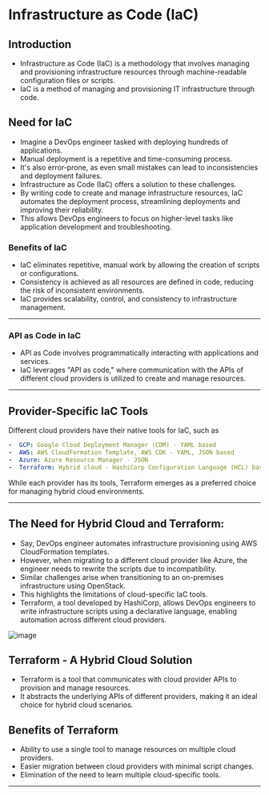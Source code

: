 # Infrastructure as Code (IaC)

## Introduction
-  Infrastructure as Code (IaC) is a methodology that involves managing and provisioning infrastructure resources through machine-readable configuration files or scripts.
-  IaC is a method of managing and provisioning IT infrastructure through code.

## Need for IaC
-  Imagine a DevOps engineer tasked with deploying hundreds of applications. 
-  Manual deployment is a repetitive and time-consuming process. 
-  It's also error-prone, as even small mistakes can lead to inconsistencies and deployment failures.
-  Infrastructure as Code (IaC) offers a solution to these challenges.
-  By writing code to create and manage infrastructure resources, IaC automates the deployment process, streamlining deployments and improving their reliability. 
-  This allows DevOps engineers to focus on higher-level tasks like application development and troubleshooting.

### Benefits of IaC
- IaC eliminates repetitive, manual work by allowing the creation of scripts or configurations.
- Consistency is achieved as all resources are defined in code, reducing the risk of inconsistent environments.
- IaC provides scalability, control, and consistency to infrastructure management.

---

### API as Code in IaC
-  API as Code involves programmatically interacting with applications and services.
-  IaC leverages "API as code," where communication with the APIs of different cloud providers is utilized to create and manage resources.

---

## Provider-Specific IaC Tools
Different cloud providers have their native tools for IaC, such as  
```yaml
-  GCP: Google Cloud Deployment Manager (CDM) - YAML based
-  AWS: AWS CloudFormation Template, AWS CDK - YAML, JSON based
-  Azure: Azure Resource Manager - JSON
-  Terraform: Hybrid cloud - HashiCorp Configuration Language (HCL) based
```
While each provider has its tools, Terraform emerges as a preferred choice for managing hybrid cloud environments.

---

## The Need for Hybrid Cloud and Terraform:
-  Say, DevOps engineer automates infrastructure provisioning using AWS CloudFormation templates.
-  However, when migrating to a different cloud provider like Azure, the engineer needs to rewrite the scripts due to incompatibility.
-  Similar challenges arise when transitioning to an on-premises infrastructure using OpenStack.
-  This highlights the limitations of cloud-specific IaC tools.
-  Terraform, a tool developed by HashiCorp, allows DevOps engineers to write infrastructure scripts using a declarative language, enabling automation across different cloud providers.

![image](https://github.com/atul-yadav-git/Learn_DevOps_Together/assets/103098829/c05eebe5-c105-4dc5-85b7-ed1deeb951e2)


## Terraform - A Hybrid Cloud Solution
-  Terraform is a tool that communicates with cloud provider APIs to provision and manage resources.
-  It abstracts the underlying APIs of different providers, making it an ideal choice for hybrid cloud scenarios.

## Benefits of Terraform
-  Ability to use a single tool to manage resources on multiple cloud providers.
-  Easier migration between cloud providers with minimal script changes.
-  Elimination of the need to learn multiple cloud-specific tools.
---
